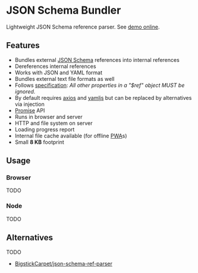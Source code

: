 # JSON Schema Bundler

Lightweight JSON Schema reference parser. See [demo online](https://darosh.github.io/json-schema-bundler/test/).


## Features

- Bundles external [JSON Schema](http://json-schema.org/) references into internal references
- Dereferences internal references
- Works with JSON and YAML format
- Bundles external text file formats as well
- Follows [specification](http://json-schema.org/latest/json-schema-core.html#rfc.section.8): *All other properties in a "$ref" object MUST be ignored.*
- By default requires [axios](https://github.com/mzabriskie/axios) and [yamljs](https://github.com/jeremyfa/yaml.js) but can be replaced by alternatives via injection
- [Promise](https://developer.mozilla.org/en/docs/Web/JavaScript/Reference/Global_Objects/Promise) API
- Runs in browser and server
- HTTP and file system on server
- Loading progress report
- Internal file cache available (for offline [PWA](https://developers.google.com/web/progressive-web-apps/)s)
- Small **8 KB** footprint


## Usage


### Browser

TODO


### Node

TODO


## Alternatives

TODO

- [BigstickCarpet/json-schema-ref-parser](https://github.com/BigstickCarpet/json-schema-ref-parser)
